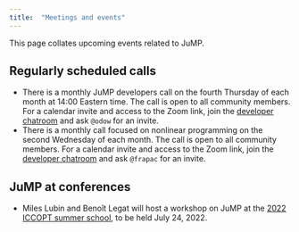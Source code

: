 ```yaml
---
title:  "Meetings and events"
---
```


This page collates upcoming events related to JuMP.

## Regularly scheduled calls

 * There is a monthly JuMP developers call on the fourth Thursday of each month
   at 14:00 Eastern time. The call is open to all community members. For a
   calendar invite and access to the Zoom link, join the [developer chatroom](/chatroom)
   and ask `@odow` for an invite.
 * There is a monthly call focused on nonlinear programming on the second
   Wednesday of each month. The call is open to all community members. For a
   calendar invite and access to the Zoom link, join the [developer chatroom](/chatroom)
   and ask `@frapac` for an invite.

## JuMP at conferences

 * Miles Lubin and Benoît Legat will host a workshop on JuMP at the
   [2022 ICCOPT summer school](https://iccopt2022.lehigh.edu/summer-school/summer-school-program/),
   to be held July 24, 2022.
